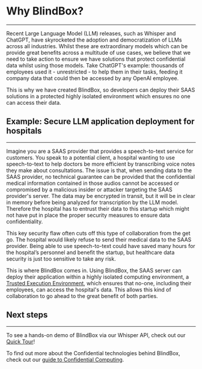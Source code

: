 # Why BlindBox?
________________

Recent Large Language Model (LLM) releases, such as Whisper and ChatGPT, have skyrocketed the adoption and democratization of LLMs across all industries. Whilst these are extraordinary models which can be provide great benefits across a multitude of use cases, we believe that we need to take action to ensure we have solutions that protect confidential data whilst using those models. Take ChatGPT's example: thousands of employees used it - unrestricted - to help them in their tasks, feeding it company data that could then be accessed by any OpenAI employee.

This is why we have created BlindBox, so developers can deploy their SAAS solutions in a protected highly isolated environment which ensures no one can access their data.

## Example: Secure LLM application deployment for hospitals
____________________________________________

Imagine you are a SAAS provider that provides a speech-to-text service for customers. You speak to a potential client, a hospital wanting to use speech-to-text to help doctors be more efficient by transcribing voice notes they make about consultations. The issue is that, when sending data to the SAAS provider, no technical guarantee can be provided that the confidential medical information contained in those audios cannot be accessed or compromised by a malicious insider or attacker targeting the SAAS provider's server. The data may be encrypted in transit, but it will be in clear in memory before being analyzed for transcription by the LLM model. Therefore the hospital has to entrust their data to this startup which might not have put in place the proper security measures to ensure data confidentiality.

This key security flaw often cuts off this type of collaboration from the get go. The hospital would likely refuse to send their medical data to the SAAS provider. Being able to use speech-to-text could have saved many hours for the hospital’s personnel and benefit the startup, but healthcare data security is just too sensitive to take any risk.

This is where BlindBox comes in. Using BlindBox, the SAAS server can deploy their application within a highly isolated computing environment, a [Trusted Execution Environment](confidential_computing.md), which ensures that no-one, including their employees, can access the hospital's data. This allows this kind of collaboration to go ahead to the great benefit of both parties.

## Next steps 
____________________________

To see a hands-on demo of BlindBox via our Whisper API, check out our [Quick Tour](./quick-tour.ipynb)!

To find out more about the Confidential technologies behind BlindBox, check out our [guide to Confidential Computing](confidential_computing.md).

